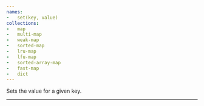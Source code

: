 ```yaml
---
names:
-   set(key, value)
collections:
-   map
-   multi-map
-   weak-map
-   sorted-map
-   lru-map
-   lfu-map
-   sorted-array-map
-   fast-map
-   dict
---
```


Sets the value for a given key.

---

